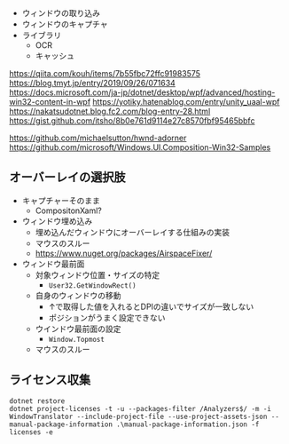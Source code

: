 * ウィンドウの取り込み
* ウィンドウのキャプチャ
* ライブラリ
  * OCR
  * キャッシュ

https://qiita.com/kouh/items/7b55fbc72ffc91983575
https://blog.tmyt.jp/entry/2019/09/26/071634
https://docs.microsoft.com/ja-jp/dotnet/desktop/wpf/advanced/hosting-win32-content-in-wpf
https://yotiky.hatenablog.com/entry/unity_uaal-wpf
https://nakatsudotnet.blog.fc2.com/blog-entry-28.html
https://gist.github.com/itsho/8b0e761d9114e27c8570fbf95465bbfc

https://github.com/michaelsutton/hwnd-adorner
https://github.com/microsoft/Windows.UI.Composition-Win32-Samples

## オーバーレイの選択肢

* キャプチャーそのまま
  * CompositonXaml?
* ウィンドウ埋め込み
  * 埋め込んだウィンドウにオーバーレイする仕組みの実装
  * マウスのスルー
  * https://www.nuget.org/packages/AirspaceFixer/
* ウィンドウ最前面
  * 対象ウィンドウ位置・サイズの特定
    * `User32.GetWindowRect()`
  * 自身のウィンドウの移動
    * ↑で取得した値を入れるとDPIの違いでサイズが一致しない
    * ポジションがうまく設定できない
  * ウインドウ最前面の設定
    * `Window.Topmost`
  * マウスのスルー


## ライセンス収集

```
dotnet restore
dotnet project-licenses -t -u --packages-filter /Analyzers$/ -m -i WindowTranslator --include-project-file --use-project-assets-json --manual-package-information .\manual-package-information.json -f licenses -e
```